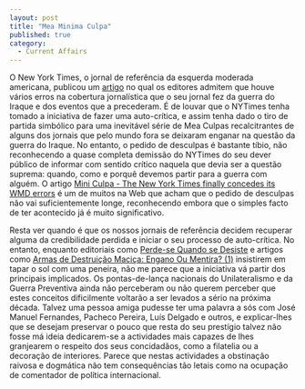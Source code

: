 ```yaml
---
layout: post
title: "Mea Minima Culpa"
published: true
category:
  - Current Affairs
---
```


O New York Times, o jornal de referência da esquerda moderada americana,
publicou um [artigo] no qual os editores admitem que houve vários erros
na cobertura jornalística que o seu jornal fez da guerra do Iraque e dos
eventos que a precederam. É de louvar que o NYTimes tenha tomado a
iniciativa de fazer uma auto-crítica, e assim tenha dado o tiro de
partida simbólico para uma inevitável série de Mea Culpas recalcitrantes
de alguns dos jornais que pelo mundo fora se deixaram enganar na questão
da guerra do Iraque. No entanto, o pedido de desculpas é bastante tíbio,
não reconhecendo a quase completa demissão do NYTimes do seu dever
público de informar com sentido crítico naquela que devia ser a questão
suprema: quando, como e porquê devemos partir para a guerra com alguém.
O artigo [Mini Culpa - The New York Times finally concedes its WMD
errors] é um de muitos na Web que acham que o pedido de desculpas não
vai suficientemente longe, reconhecendo embora que o simples facto de
ter acontecido já é muito significativo.

Resta ver quando é que os nossos jornais de referência decidem recuperar
alguma da credibilidade perdida e iniciar o seu processo de
auto-crítica. No entanto, enquanto editoriais como [Perde-se Quando se
Desiste] e artigos como [Armas de Destruição Maciça: Engano Ou Mentira?
(1)] insistirem em tapar o sol com uma peneira, não me parece que a
iniciativa vá partir dos principais implicados. Os pontas-de-lança
nacionais do Unilateralismo e da Guerra Preventiva ainda não perceberam
ou não querem perceber que estes conceitos dificilmente voltarão a ser
levados a sério na próxima década. Talvez uma pessoa amiga pudesse ter
uma palavra a sós com José Manuel Fernandes, Pacheco Pereira, Luís
Delgado e outros, e explicar-lhes que se desejam preservar o pouco que
resta do seu prestígio talvez não fosse má ideia dedicarem-se a
actividades mais capazes de lhes granjearem o respeito dos seus
concidadãos, como a filatelia ou a decoração de interiores. Parece que
nestas actividades a obstinação raivosa e dogmática não tem
consequências tão letais como na ocupação de comentador de política
internacional.

  [artigo]: http://www.nytimes.com/2004/05/26/international/middleeast/26FTE_NOTE.html?pagewanted=print&position=
  [Mini Culpa - The New York Times finally concedes its WMD errors]: http://slate.msn.com/id/2101294/
    "Mini Culpa - The New York Times finally concedes its WMD errors. By Jack Shafer"
  [Perde-se Quando se Desiste]: http://jornal.publico.pt/2004/05/23/EspacoPublico/OEDIT.html
  [Armas de Destruição Maciça: Engano Ou Mentira? (1)]: http://216.239.51.104/search?q=cache:http%3A//jornal.publico.pt/publico/2004/02/05/EspacoPublico/O01.html
